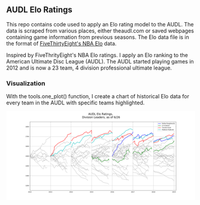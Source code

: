 ## AUDL Elo Ratings
This repo contains code used to apply an Elo rating model to the AUDL. The data is scraped from various places, either theaudl.com or saved webpages containing game information from previous seasons. The Elo data file is in the format of [FiveThirtyEight's NBA Elo](https://github.com/fivethirtyeight/data/tree/master/nba-elo) data.

Inspired by FiveThrityEight's NBA Elo ratings. I apply an Elo ranking to the American Ultimate Disc League (AUDL). The AUDL started playing games in 2012 and is now a 23 team, 4 division professional ultimate league.

### Visualization
With the tools.one_plot() function, I create a chart of historical Elo data for every team in the AUDL with specific teams highlighted.

![AUDL Elo Chart](audl_2018_division_leaders.png)
